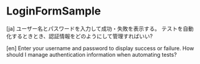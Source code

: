 # LoginFormSample

[ja] ユーザー名とパスワードを入力して成功・失敗を表示する。
テストを自動化するときとき、認証情報をどのようにして管理すればいい?

[en] Enter your username and password to display success or failure. How should I manage
authentication information when automating tests?